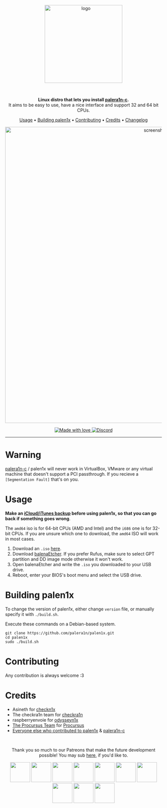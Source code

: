 <p align="center">
    <img src="https://cdn.discordapp.com/attachments/1017854329887129611/1068174531048513596/Palen1x.png" alt="logo" width="250">
</p>
<br>
<p align="center">
<strong>Linux distro that lets you install <a href="https://github.com/palera1n/palera1n-c">palera1n-c</a>.</strong><br>
    It aims to be easy to use, have a nice interface and support 32 and 64 bit CPUs.
</p>
<p align="center">
    <a href="#usage">Usage</a> •
    <a href="#building-palen1x">Building palen1x</a> •
    <a href="#contributing">Contributing</a> •
    <a href="#credits">Credits</a> •
    <a href="https://github.com/palera1n/palen1x/blob/main/CHANGELOG.md">Changelog</a> 
</p>
<p align="center">
    <img src="https://cdn.discordapp.com/attachments/1017854329887129611/1068153144305008730/IMG_0807.png" alt="screenshot" width="950">
</p>
<p align="center">
  <a href="#">
    <img src="https://img.shields.io/badge/made%20with-love-E760A4.svg" alt="Made with love">
  </a>
  <a href="https://dsc.gg/palera1n" target="_blank">
    <img src="https://img.shields.io/discord/1028398973452570725?label=discord" alt="Discord">
  </a>
</p>

-------
# Warning
[palera1n-c](https://github.com/palera1n/palera1n-c) / palen1x will never work in VirtualBox, VMware or any virtual machine that doesn't support a PCI passthrough. If you recieve a `[Segmentation Fault]` that's on you.

# Usage
**Make an [iCloud/iTunes backup](https://support.apple.com/en-us/HT203977) before using palen1x, so that you can go back if something goes wrong**.

The `amd64` iso is for 64-bit CPUs (AMD and Intel) and the `i686` one is for 32-bit CPUs. If you are unsure which one to download, the `amd64` ISO will work in most cases.

1. Download an `.iso` [here](http://mineek.online/palera1n/artifacts/palen1x).
2. Download [balenaEtcher](https://www.balena.io/etcher/). If you prefer Rufus, make sure to select GPT partition and DD image mode otherwise it won't work.
3. Open balenaEtcher and write the `.iso` you downloaded to your USB drive.
4. Reboot, enter your BIOS's boot menu and select the USB drive.

# Building palen1x

To change the version of palen1x, either change `version` file, or manually specify it with `./build.sh`.

Execute these commands on a Debian-based system.
```
git clone https://github.com/palera1n/palen1x.git
cd palen1x
sudo ./build.sh
```

# Contributing
Any contribution is always welcome :3

# Credits

- Asineth for [checkn1x](https://github.com/asineth0/checkn1x)
- The checkra1n team for [checkra1n](https://checkra.in)
- raspberryenvoie for [odysseyn1x](https://github.com/raspberryenvoie/odysseyn1x)
- [The Procursus Team](https://github.com/ProcursusTeam/) for [Procursus](https://github.com/ProcursusTeam/Procursus)
- [Everyone else who contributed to palen1x](https://github.com/palera1n/palen1x/graphs/contributors) & [palera1n-c](https://github.com/palera1n/palera1n-c/graphs/contributors)

<br>
<p align="center">
Thank you so much to our Patreons that make the future development possible! You may sub <a href="https://patreon.com/palera1n">here</a>, if you'd like to.</br>
</p>
<p align="center">
<a href="https://github.com/samh06"><img width=64 src="https://user-images.githubusercontent.com/18669106/206333607-881d7ca1-f3bf-4e18-b620-25de0c527315.png"></img></a>
<a href="https://havoc.app"><img width=64 src="https://docs.havoc.app/img/standard_icon.png"></img></a>
<a href="https://twitter.com/yyyyyy_public"><img width=64  src="https://cdn.discordapp.com/attachments/1054239098006683688/1072587455779328040/image.png?size=400"></img></a>
<a href="https://twitter.com/0xSp00kyb0t"><img width=64  src="https://pbs.twimg.com/profile_images/1603601553226620935/1t4yD1bD_400x400.jpg"></img></a>
<a href="https://chariz.com"><img width=64 src="https://chariz.com/img/favicon.png"></img></a>
<a href="https://twitter.com/stars6220"><img width=64  src="https://pbs.twimg.com/profile_images/1621062976982728706/pWVZQ-NO_400x400.jpg"></img></a>
<a href="https://github.com/beast9265"><img width=64 src="https://avatars.githubusercontent.com/u/79794946?v=4"></img></a>
<a href="https://twitter.com/0x7FF7"><img width=64 src="https://pbs.twimg.com/profile_images/1616888462665306113/AsjJvtyt_400x400.jpg"></img></a>
<a href="https://sideloadly.io/"><img width=64 src="https://sideloadly.io/icon.png"></img></a>
<a href="https://blog.stevesec.com/"><img width=64 src="https://blog.stevesec.com/img/avatar.jpg"></img></a>
</p>
